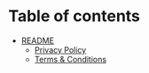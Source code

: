 # Table of contents

* [README](README.md)
  * [Privacy Policy](readme/privacy-policy.md)
  * [Terms & Conditions](readme/terms-and-conditions.md)

